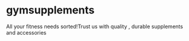 # gymsupplements
All your fitness needs sorted!Trust us with quality , durable supplements and accessories
